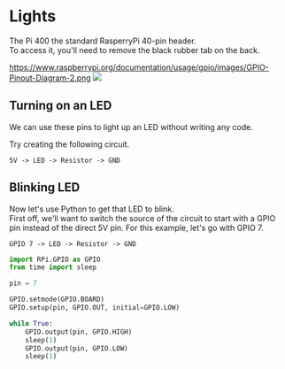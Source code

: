 # Lights

The Pi 400 the standard RasperryPi 40-pin header.  
To access it, you'll need to remove the black rubber tab on the back.  

<https://www.raspberrypi.org/documentation/usage/gpio/images/GPIO-Pinout-Diagram-2.png>
![](https://www.raspberrypi.org/documentation/usage/gpio/images/GPIO-Pinout-Diagram-2.png)

## Turning on an LED

We can use these pins to light up an LED without writing any code.  

Try creating the following circuit.  

``` text
5V -> LED -> Resistor -> GND  
```

## Blinking LED

Now let's use Python to get that LED to blink.  
First off, we'll want to switch the source of the circuit to start with a GPIO pin instead of the direct 5V pin.
For this example, let's go with GPIO 7.

``` text
GPIO 7 -> LED -> Resistor -> GND
```

``` python
import RPi.GPIO as GPIO
from time import sleep

pin = 7

GPIO.setmode(GPIO.BOARD)
GPIO.setup(pin, GPIO.OUT, initial=GPIO.LOW) 

while True:
    GPIO.output(pin, GPIO.HIGH)
    sleep(1)
    GPIO.output(pin, GPIO.LOW)
    sleep(1)
```